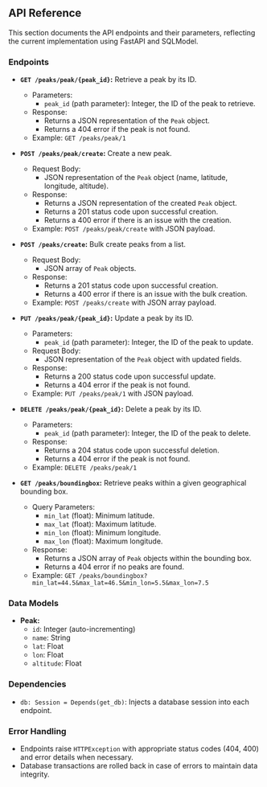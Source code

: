 ## API Reference

This section documents the API endpoints and their parameters, reflecting the current implementation using FastAPI and SQLModel.

### Endpoints

- **`GET /peaks/peak/{peak_id}`:** Retrieve a peak by its ID.
  - Parameters:
    - `peak_id` (path parameter): Integer, the ID of the peak to retrieve.
  - Response:
    - Returns a JSON representation of the `Peak` object.
    - Returns a 404 error if the peak is not found.
  - Example: `GET /peaks/peak/1`

- **`POST /peaks/peak/create`:** Create a new peak.
  - Request Body:
    - JSON representation of the `Peak` object (name, latitude, longitude, altitude).
  - Response:
    - Returns a JSON representation of the created `Peak` object.
    - Returns a 201 status code upon successful creation.
    - Returns a 400 error if there is an issue with the creation.
  - Example: `POST /peaks/peak/create` with JSON payload.

- **`POST /peaks/create`:** Bulk create peaks from a list.
  - Request Body:
    - JSON array of `Peak` objects.
  - Response:
    - Returns a 201 status code upon successful creation.
    - Returns a 400 error if there is an issue with the bulk creation.
  - Example: `POST /peaks/create` with JSON array payload.

- **`PUT /peaks/peak/{peak_id}`:** Update a peak by its ID.
  - Parameters:
    - `peak_id` (path parameter): Integer, the ID of the peak to update.
  - Request Body:
    - JSON representation of the `Peak` object with updated fields.
  - Response:
    - Returns a 200 status code upon successful update.
    - Returns a 404 error if the peak is not found.
  - Example: `PUT /peaks/peak/1` with JSON payload.

- **`DELETE /peaks/peak/{peak_id}`:** Delete a peak by its ID.
  - Parameters:
    - `peak_id` (path parameter): Integer, the ID of the peak to delete.
  - Response:
    - Returns a 204 status code upon successful deletion.
    - Returns a 404 error if the peak is not found.
  - Example: `DELETE /peaks/peak/1`

- **`GET /peaks/boundingbox`:** Retrieve peaks within a given geographical bounding box.
  - Query Parameters:
    - `min_lat` (float): Minimum latitude.
    - `max_lat` (float): Maximum latitude.
    - `min_lon` (float): Minimum longitude.
    - `max_lon` (float): Maximum longitude.
  - Response:
    - Returns a JSON array of `Peak` objects within the bounding box.
    - Returns a 404 error if no peaks are found.
  - Example: `GET /peaks/boundingbox?min_lat=44.5&max_lat=46.5&min_lon=5.5&max_lon=7.5`

### Data Models

- **Peak:**
  - `id`: Integer (auto-incrementing)
  - `name`: String
  - `lat`: Float
  - `lon`: Float
  - `altitude`: Float

### Dependencies

- `db: Session = Depends(get_db)`: Injects a database session into each endpoint.

### Error Handling

- Endpoints raise `HTTPException` with appropriate status codes (404, 400) and error details when necessary.
- Database transactions are rolled back in case of errors to maintain data integrity.
